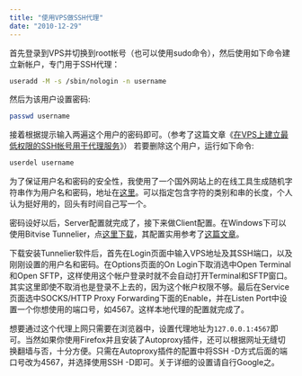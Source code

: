 ```yaml
---
title: "使用VPS做SSH代理"
date: "2010-12-29"
---
```


首先登录到VPS并切换到root帐号（也可以使用sudo命令），然后使用如下命令建立新帐户，专门用于SSH代理：

```bash
useradd -M -s /sbin/nologin -n username
```

然后为该用户设置密码:

```bash
passwd username
```

接着根据提示输入两遍这个用户的密码即可。（参考了这篇文章《[在VPS上建立最低权限的SSH帐号用于代理服务](http://www.zhukun.net/archives/4504)》） 若要删除这个用户，运行如下命令:

```bash
userdel username
```

为了保证用户名和密码的安全性，我使用了一个国外网站上的在线工具生成随机字符串作为用户名和密码，地址在[这里](http://www.pctools.com/guides/password/?length=12&phonetic=on&alpha=on&mixedcase=on&numeric=on&punctuation=on&nosimilar=on&quantity=1&generate=true#password_generator)。可以指定包含字符的类别和串的长度，个人认为挺好用的，回头有时间自己写一个。

密码设好以后，Server配置就完成了，接下来做Client配置。在Windows下可以使用Bitvise Tunnelier，点[这里下载](http://dl.bitvise.com/Tunnelier-Inst.exe)，其配置实用参考了[这篇文章](http://www.vpsmm.com/edu/ssh-sockt-5-fuck-g-f-w.html)。

下载安装Tunnelier软件后，首先在Login页面中输入VPS地址及其SSH端口，以及刚刚设置的用户名和密码。在Options页面的On Login下取消选中Open Terminal和Open SFTP，这样使用这个帐户登录时就不会自动打开Terminal和SFTP窗口。其实这里即使不取消也是登录不上去的，因为这个帐户权限不够。最后在Service页面选中SOCKS/HTTP Proxy Forwarding下面的Enable，并在Listen Port中设置一个你想使用的端口号，如4567。这样本地代理的配置就完成了。

想要通过这个代理上网只需要在浏览器中，设置代理地址为`127.0.0.1:4567`即可。当然如果你使用Firefox并且安装了Autoproxy插件，还可以根据网址无缝切换翻墙与否，十分方便。只需在Autoproxy插件的配置中将SSH -D方式后面的端口号改为4567，并选择使用SSH -D即可。关于详细的设置请自行Google之。
